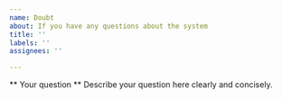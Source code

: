 ```yaml
---
name: Doubt
about: If you have any questions about the system
title: ''
labels: ''
assignees: ''

---
```


** Your question **
Describe your question here clearly and concisely.
